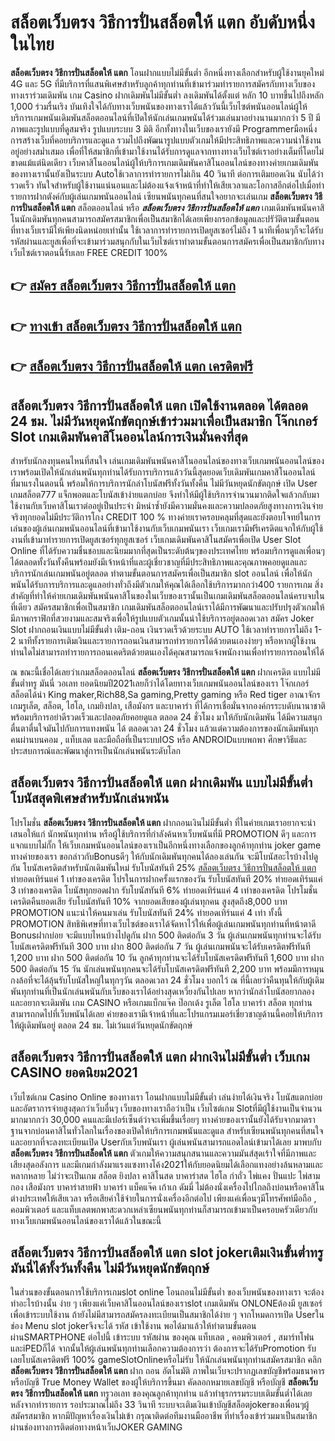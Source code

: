# สล็อตเว็บตรง วิธีการปั่นสล็อตให้ แตก  อับดับหนึ่งในไทย 

**สล็อตเว็บตรง วิธีการปั่นสล็อตให้ แตก** โอนฝากแบบไม่มีขั้นต่ำ  อีกหนึ่งทางเลือกสำหรับผู้ใช้งานยุคใหม่ 4G และ 5G ที่มีบริการที่แสนพิเศษสำหรับลูกค้าทุกท่านที่เข้ามาร่วมทำรายการสมัครกับทางเว็บของทางเราร่วมเดิมพัน เกม Casino  ฝากเดิมพันไม่มีขั้นต่ำ ลงเดิมพันได้ตั้งแต่ หลัก 10 บาทขึ้นไปถึงหลัก 1,000 ร่วมรื่นเริง บันเทิงใจได้กับทางเว็บพนันของทางเราได้แล้ววันนี้เว็บไซต์พนันออนไลน์ผู้ให้บริการเกมพนันเดิมพันสล็อตออนไลน์ที่เปิดให้นักเล่นเกมพนันได้ร่วมเล่นมาอย่างนานมากกว่า 5 ปี มีภาพและรูปแบบที่ดูสมจริง รูปแบบระบบ 3 มิติ
อีกทั้งทางในเว็บของเรายังมี Programmerมือหนึ่งการสร้างเว็บที่คอยบริการและดูแล  รวมไปถึงพัฒนารูปแบบตัวเกมให้มีประสิทธิภาพและความน่าใช้งานอยู่อย่างสม่ำเสมอ เพื่อที่ให้สมาชิกที่เข้ามาใช้งานได้รับการดูแลจากทางทางเว็บไซต์เราอย่างเต็มที่โดยไม่ขาดแม้แต่นิดเดียว เว็บคาสิโนออนไลน์ผู้ให้บริการเกมเดิมพันคาสิโนออนไลน์ของทางค่ายเกมเดิมพันของทางเรานั้นยังเป็นระบบ Autoใช้เวลาการทำรายการไม่เกิน 40 วินาที ต่อการเติมยอดเงิน นับได้ว่ารวดเร็ว ทันใจสำหรับผู้ใช้งานแน่นอนและไม่ต้องแจ้งเจ้าหน้าที่ทำให้เสียเวลาและโอกาสอีกต่อไปเมื่อทำรายการฝากตังค์กับผู้เล่นเกมพนันออนไลน์
เซียนพนันทุกคนที่สนใจอยากจะเล่นเกม **สล็อตเว็บตรง วิธีการปั่นสล็อตให้ แตก** สล็อตออนไลน์ หรือ ***สล็อตเว็บตรง วิธีการปั่นสล็อตให้ แตก*** เกมเดิมพันพนันคาสิโนนักเดิมพันทุกคนสามารถสมัครสมาชิกเพื่อเป็นสมาชิกได้เลยเพียงกรอกข้อมูลและปรัวัติตามขั้นตอนที่ทางเว็บเรามีให้เพียงนิดหน่อยเท่านั้น ใช้เวลาการทำรายการเปิดยูสเซอร์ไม่ถึง 1 นาทีเพื่อนๆก็จะได้รับรหัสผ่านและยูสเพื่อที่จะเข้ามาร่วมสนุกกับในเว็บไซต์เราทำตามขั้นตอนการสมัครเพื่อเป็นสมาชิกกับทางเว็บไซต์เราตอนนี้รับเลย FREE CREDIT 100%

## 👉 [สมัคร สล็อตเว็บตรง วิธีการปั่นสล็อตให้ แตก](https://archa888.com/)
## 👉 [ทางเข้า สล็อตเว็บตรง วิธีการปั่นสล็อตให้ แตก](https://archa888.com/)
## 👉 [สล็อตเว็บตรง วิธีการปั่นสล็อตให้ แตก เครดิตฟรี](https://archa888.com/)

## สล็อตเว็บตรง วิธีการปั่นสล็อตให้ แตก เปิดใช้งานตลอด ได้ตลอด 24 ชม. ไม่มีวันหยุดนักขัตฤกษ์เข้าร่วมมาเพื่อเป็นสมาชิก โจ๊กเกอร์ Slot เกมเดิมพันคาสิโนออนไลน์การเงินมั่นคงที่สุด

สำหรับนักลงทุนคนไหนที่สนใจ เล่นเกมเดิมพันพนันคาสิโนออนไลน์ของทางเว็บเกมพนันออนไลน์ของเราพร้อมเปิดให้นักเล่นพนันทุกท่านได้รับการบริการแล้ววันนี้สุดยอดเว็บเดิมพันเกมคาสิโนออนไลน์ที่มาแรงในตอนนี้ พร้อมให้การบริการนักล่าโบนัสฟรีทั้งวันทั้งคืน ไม่มีวันหยุดนักขัตฤกษ์ เปิด User เกมสล็อต777 แจ็กพอตและโบนัสเข้าง่ายแตกบ่อย จึงทำให้มีผู้ใช้บริการจำนวนมากติดใจแล้วกลับมาใช้งานกับเว็บคาสิโนเราต่ออยู่เป็นประจำ มิหนำซ้ำยังมีความมั่นคงและความปลอดภัยสูงทางการเงินจ่ายจริงทุกยอดไม่มีประวัติการโกง CREDIT 100 % ทางค่ายเราครอบคลุมที่สุดและยังตอบโจทย์ในการเล่นของผู้เล่นเกมพนันออนไลน์ที่เข้ามาใช้งานกับเว็บเกมพนันเรา
เว็บเกมเรามีฟรีเครดิตแจกให้กับผู้ใช้งานที่เข้ามาทำรายการเปิดยูสเซอร์ทุกยูสเซอร์ เว็บเกมเดิมพันคาสิโนสมัครเพื่อเปิด User Slot Online ที่ได้รับความชื่นชอบและนิยมมากที่สุดเป็นระดับต้นๆของประเทศไทย พร้อมบริการดูแลเพื่อนๆได้ตลอดทั้งวันทั้งคืนพร้อมยังมีเจ้าหน้าที่และผู้เชี่ยวชาญที่มีประสิทธิภาพและคุณภาพคอยดูแลและบริการนักเล่นเกมพนันอยู่ตลอด ทำตามขั้นตอนการสมัครเพื่อเป็นสมาชิก slot ออนไลน์ เพื่อให้นักพนันได้รับการบริการและดูแลอย่างทั่วถึงมีตัวเกมให้คุณได้เลือกใช้บริการมากกว่า400 รายการเกม
สิ่งสำคัญที่ทำให้ค่ายเกมเดิมพันพนันคาสิโนของในเว็บของเรานั้นเป็นเกมเดิมพันสล็อตออนไลน์ครบจบในที่เดียว สมัครสมาชิกเพื่อเป็นสมาชิก  เกมเดิมพันสล็อตออนไลน์เราได้มีการพัฒนาและปรับปรุงตัวเกมให้มีภาพกราฟิกที่สวยงามและสมจริงเพื่อให้รูปแบบตัวเกมนั้นน่าใช้บริการอยู่ตลอดเวลา สมัคร Joker Slot ฝากถอนเงินแบบไม่มีขั้นต่ำ เติม-ถอน เงินรวดเร็วด้วยระบบ AUTO ใช้เวลาทำรายการไม่ถึง 1-2 นาทีทั้งรายการเติมเงินและรายการถอนเงินสามารถทำรายการได้ด้วยตนเองง่ายๆ หรือหากผู้ใช้งานท่านใดไม่สามารถทำรายการถอนเคดริตด้วยตนเองได้คุณสามารถแจ้งพนักงานเพื่อทำรายการถอนให้ได้

ณ ขณะนี้เชื่อได้เลยว่าเกมสล็อตออนไลน์ **สล็อตเว็บตรง วิธีการปั่นสล็อตให้ แตก** ฝากเครดิต แบบไม่มีขั้นต่ำทรู มันนี่ วอเลท ยอดนิยมปี2021เลยก็ว่าได้โดยทางเว็บเกมพนันออนไลน์ของเรา โจ๊กเกอร์ สล็อตได้นำ  King maker,Rich88,Sa gaming,Pretty gaming  หรือ Red tiger อาณาจักรเกมรูเล็ต, สล็อต, ไฮโล, เกมยิงปลา, เสือมังกร และบาคาร่า ที่ได้การเชื่อมั่นจากองค์กรระบดับนานาชาติ พร้อมบริการอย่าดีรวดเร็วและปลอดภัยคอยดูแล ตลอด 24 ชั่วโมง มาให้กับนักเดิมพัน ได้มีความสนุกตื่นตาตื่นใจมันไปกับการแทงพนัน ได้ ตลอดเวลา 24 ชั่วโมง แล้วแต่ความต้องการของนักเดิมพันทุกคนผ่านบนคอม , แท็บเลต และมือถือที่เป็นระบบIOS หรือ ANDROIDแบบพกพา ศึกษาวิธีและประสบการณ์และพัฒนาสู่การเป็นนักเล่นพนันระดับโลก

## สล็อตเว็บตรง วิธีการปั่นสล็อตให้ แตก ฝากเดิมพัน แบบไม่มีขั้นต่ำ โบนัสสุดพิเศษสำหรับนักเล่นพนัน

โปรโมชั่น **สล็อตเว็บตรง วิธีการปั่นสล็อตให้ แตก** ฝากถอนเงินไม่มีขั้นต่ำ ที่ในค่ายเกมเราอยากจะนำเสนอให้แก่  นักพนันทุกท่าน หรือผู้ใช้บริการที่กำลังค้นหาเว็บพนันที่มี  PROMOTION ดีๆ และการแจกแบบไม่กั๊ก ให้เว็บเกมพนันออนไลน์ของเราเป็นอีกหนึ่งทางเลือกของลูกค้าทุกท่าน joker game ทางค่ายของเรา ขอกล่าวกับBonusดีๆ ให้กับนักเดิมพันทุกคนได้ลองเล่นกัน จะมีโบนัสอะไรบ้างไปดูกัน
โบนัสเครดิตสำหรับนักเดิมพันใหม่ รับโบนัสทันที 25% [สล็อตเว็บตรง วิธีการปั่นสล็อตให้ แตก](https://archa888.com/) ทำยอดเทิร์นแค่ 1 เท่าของเครดิต
โปรในการฝากครั้งแรกของวัน รับโบนัสทันที 20% ทำยอดเทิร์นแค่ 3 เท่าของเครดิต
โบนัสทุกยอดฝาก รับโบนัสทันที 6% ทำยอดเทิร์นแค่ 4 เท่าของเครดิต
โปรโมชั่นเครดิตคืนยอดเสีย รับโบนัสทันที 10% จากยอดเสียของผู้เล่นทุกคน สูงสุดถึง8,000 บาท
 PROMOTION แนะนำให้คนมาเล่น รับโบนัสทันที 24% ทำยอดเทิร์นแค่ 4 เท่า
ทั้งนี้ PROMOTION สิทธิพิเศษที่ทางเว็บไซต์ของเราได้จัดหาไว้ให้เพื่อผู้เล่นเกมพนันทุกท่านที่หน้าตาดี Bonusฝากบ่อย จะมีแบบไหนบ้างไปดูกัน
ฝาก 500 ติดต่อกัน 3 วัน ผู้เล่นเกมพนันทุกท่านจะได้รับโบนัสเครดิตฟรีทันที 300 บาท
ฝาก 800 ติดต่อกัน 7 วัน ผู้เล่นเกมพนันจะได้รับเครดิตฟรีทันที 1,200 บาท
ฝาก 500 ติดต่อกัน 10 วัน ลูกค้าทุกท่านจะได้รับโบนัสเครดิตฟรีทันที 1,600 บาท
ฝาก 500 ติดต่อกัน 15 วัน นักเล่นพนันทุกคนจะได้รับโบนัสเครดิตฟรีทันที 2,200 บาท
พร้อมมีการหมุนกงล้อที่จะได้ลุ้นรับโบนัสใหญ่ในทุกๆวัน ตลอดเวลา 24 ชั่วโมง บอกไว้ ณ ที่นี้เลยว่าคืนทุนให้กับผู้เดิมพันทุกท่านที่เป็นนักเล่นพนันกับเว็บของเราได้อย่างสุดเหวี่ยงกันไปเลย หากว่านักล่าโบนัสอยากลองและอยากจะเดิมพัน เกม CASINO หรือเกมแบ็กแจ๊ค ป๊อกเด้ง รูเล็ต ไฮโล บาคาร่า สล็อต ทุกท่านสามารถกดไปที่เว็บพนันได้เลย ค่ายของเรามีเจ้าหน้าที่และโปรแกรมเมอร์เชี่ยวชาญด้านนี้คอยให้บริการให้ผู้เดิมพันอยู่ ตลอด 24 ชม. ไม่เว้นแต่วันหยุดนักขัตฤกษ์

## สล็อตเว็บตรง วิธีการปั่นสล็อตให้ แตก ฝากเงินไม่มีขั้นต่ำ  เว็บเกม CASINO ยอดนิยม2021

เว็บไซต์เกม  Casino Online ของทางเรา โอนฝากแบบไม่มีขั้นต่ำ เล่นง่ายได้เงินจริง โบนัสแตกบ่อยและอัตราการจ่ายสูงสุดกว่าเว็บอื่นๆ เว็บของทางเราถือว่าเป็น เว็บไซต์เกม Slotที่มีผู้ใช้งานเป็นจำนวนมากมากกว่า 30,000 คนและมีเปอร์เซ็นต์ว่าจะเพิ่มขึ้นเรื่อยๆ ทางค่ายของเรานั้นยังได้รับจากมาตราฐานจากบ่อนคาสิโนทั่วโลกในเรื่องของเปิดให้บริการเกมพนันและดูแล สำหรับเซียนพนันทุกคนที่สนใจและอยากที่จะลงทะเบียนเปิด Userกับเว็บพนันเรา ผู้เล่นพนันสามารถแอดไลน์เข้ามาได้เลย
	มาพบกับ **สล็อตเว็บตรง วิธีการปั่นสล็อตให้ แตก** ตัวเกมให้ความสนุกสนานและความมันส์สุดเร้าใจที่มีภาพและเสียงสุดอลังการ และมีเกมกำลังมาแรงแซงทางโค้ง2021ให้กับยอดนิยมได้เลือกแทงอย่างล้นหลามและหลากหลาย  ไม่ว่าจะเป็นเกม สล็อต ยิงปลา คาสิโนสด บาคาร่าสด ไฮโล กำถั่ว ไพ่แคง ปั่นแปะ ไพ่สามกอง เสือมังกร บาคาร่าสายฟ้า บาคาร่า แบ็คแจ๊ค เก้าเก ดัมมี่ ไม่ต้องนั่งเครื่องไปไกลถึงบ่อนหรือคาสิโนต่างประเทศให้เสียเวลา หรือเสียค่าใช้จ่ายในการนั่งเครื่องอีกต่อไป เพียงแค่เพื่อนๆมีโทรศัพท์มือถือ , คอมพิวเตอร์ และแท็บเลตพกพาสะดวกเหล่าเซียนพนันทุกท่านก็สามารถเข้ามาเป็นครอบครัวเดียวกับทางเว็บเกมพนันออนไลน์ของเราได้แล้วในขณะนี้

## สล็อตเว็บตรง วิธีการปั่นสล็อตให้ แตก slot jokerเติมเงินขั้นต่ำทรู มันนี่ได้ทั้งวันทั้งคืน ไม่มีวันหยุดนักขัตฤกษ์

ในส่วนของขั้นตอนการใช้บริการเกมslot online โอนถอนไม่มีขั้นต่ำ ของเว็บพนันของทางเรา จะต้องทำอะไรบ้างนั้น ง่าย ๆ เพียงแค่เว็บคาสิโนออนไลน์ของเราslot เกมเดิมพัน ONLONEต้องมี ยูสเซอร์ เพื่อเข้าระบบใช้งาน ถ้ายังไม่มีสามารถสมัครลงทะเบียนเป็นสมาชิกได้ง่าย ๆ จากโหมดการเปิด Userในช่อง Menu slot jokerจึงจะได้ รหัส เข้าใช้งาน พอได้มาแล้วให้ทำตามขั้นตอนผ่านSMARTPHONE ต่อไปนี้
เข้าระบบ รหัสผ่าน  ของคุณ แท็บเลต , คอมพิวเตอร์ , สมาร์ทโฟน และiPEDก็ได้
จากนั้นให้ผู้เล่นพนันทุกท่านเลือกความต้องการว่า ต้องการจะได้รับPromotion รับเลยโบนัสเครดิตฟรี 100% gameSlotOnlineหรือไม่รับ
ให้นักเล่นพนันทุกท่านสมัครสมาชิก คลิก **สล็อตเว็บตรง วิธีการปั่นสล็อตให้ แตก** ฝาก ถอน  อัตโนมัติ ภาพในเว็บจะปรากฏเลขบัญชีพร้อมธนาคาร หรือบัญชี True Money Wallet ของผู้ให้บริการขึ้นมา
คัดลอกหมายเลขบัญชี หรือบัญชี **สล็อตเว็บตรง วิธีการปั่นสล็อตให้ แตก** ทรูวอเลท ของคุณลูกค้าทุกท่าน แล้วทำธุรกรรมระบบเติมขั้นต่ำได้เลย
หลังจากทำรายการ รอประมาณไม่ถึง 33 วินาที ระบบจะเติมเงินเข้าบัญชีสล็อตjokerของเพื่อนๆผู้สมัครสมาชิก
หากมีปัญหาเรื่องเงินไม่เข้า กรุณาติดต่อทีมงานมืออาชีพ ที่ทำเรื่องเข้าร่วมมาเป็นสมาชิกผ่านช่องทางการติดต่อทางหน้าเว็บJOKER GAMING


